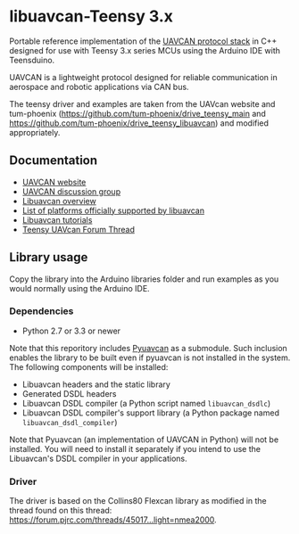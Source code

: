# libuavcan-Teensy 3.x

Portable reference implementation of the [UAVCAN protocol stack](http://uavcan.org) in C++ designed for use with Teensy 3.x series MCUs using the Arduino IDE with Teensduino.

UAVCAN is a lightweight protocol designed for reliable communication in aerospace and robotic applications via CAN bus.

The teensy driver and examples are taken from the UAVcan website and tum-phoenix (https://github.com/tum-phoenix/drive_teensy_main and https://github.com/tum-phoenix/drive_teensy_libuavcan) and modified appropriately.

## Documentation

* [UAVCAN website](http://uavcan.org)
* [UAVCAN discussion group](https://groups.google.com/forum/#!forum/uavcan)
* [Libuavcan overview](http://uavcan.org/Implementations/Libuavcan/)
* [List of platforms officially supported by libuavcan](http://uavcan.org/Implementations/Libuavcan/Platforms/)
* [Libuavcan tutorials](http://uavcan.org/Implementations/Libuavcan/Tutorials/)
* [Teensy UAVcan Forum Thread](https://forum.pjrc.com/threads/53394-UAVcan-for-Teensy-3-x-Proof-of-Concept)

## Library usage

Copy the library into the Arduino libraries folder and run examples as you would normally using the Arduino IDE.

### Dependencies

* Python 2.7 or 3.3 or newer

Note that this reporitory includes [Pyuavcan](http://uavcan.org/Implementations/Pyuavcan) as a submodule.
Such inclusion enables the library to be built even if pyuavcan is not installed in the system.
The following components will be installed:

* Libuavcan headers and the static library
* Generated DSDL headers
* Libuavcan DSDL compiler (a Python script named `libuavcan_dsdlc`)
* Libuavcan DSDL compiler's support library (a Python package named `libuavcan_dsdl_compiler`)

Note that Pyuavcan (an implementation of UAVCAN in Python) will not be installed.
You will need to install it separately if you intend to use the Libuavcan's DSDL compiler in your applications.

### Driver

The driver is based on the Collins80 Flexcan library as modified in the thread found on this thread: https://forum.pjrc.com/threads/45017...light=nmea2000.

